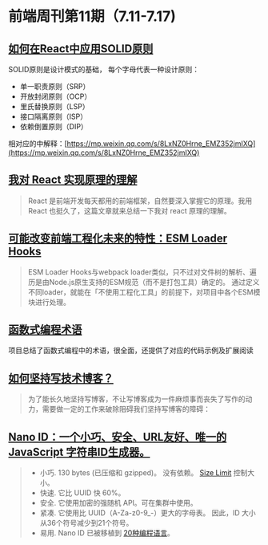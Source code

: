 # 前端周刊第11期（7.11-7.17)

## [如何在React中应用SOLID原则](https://konstantinlebedev.com/solid-in-react/)
SOLID原则是设计模式的基础， 每个字母代表一种设计原则：

- 单一职责原则（SRP）
- 开放封闭原则（OCP）
- 里氏替换原则（LSP）
- 接口隔离原则（ISP）
- 依赖倒置原则（DIP）

相对应的中解释：[https://mp.weixin.qq.com/s/8LxNZ0Hrne_EMZ352jmIXQ](https://mp.weixin.qq.com/s/8LxNZ0Hrne_EMZ352jmIXQ)

## [我对 React 实现原理的理解](https://mp.weixin.qq.com/s/MngOfrMjCUJVlRBBt9oZyg)
> React 是前端开发每天都用的前端框架，自然要深入掌握它的原理。我用 React 也挺久了，这篇文章就来总结一下我对 react 原理的理解。

## [可能改变前端工程化未来的特性：ESM Loader Hooks](https://mp.weixin.qq.com/s/fGn1G3aLLgfTfd13dQVxWg)
> ESM Loader Hooks与webpack loader类似，只不过对文件树的解析、遍历是由Node.js原生支持的ESM规范（而不是打包工具）确定的。 通过定义不同loader，就能在「不使用工程化工具」的前提下，对项目中各个ESM模块进行处理。

## [函数式编程术语](https://github.com/hemanth/functional-programming-jargon)

项目总结了函数式编程中的术语，很全面，还提供了对应的代码示例及扩展阅读


## [如何坚持写技术博客？](https://zhuanlan.zhihu.com/p/497150220)
> 为了能长久地坚持写博客，不让写博客成为一件麻烦事而丧失了写作的动力，需要做一定的工作来破除阻碍我们坚持写博客的障碍：


## [Nano ID：一个小巧、安全、URL友好、唯一的 JavaScript 字符串ID生成器。](https://github.com/ai/nanoid)
> - 小巧. 130 bytes (已压缩和 gzipped)。 没有依赖。 [Size Limit](https://github.com/ai/size-limit) 控制大小。
> - 快速. 它比 UUID 快 60%。
> - 安全. 它使用加密的强随机 API。可在集群中使用。
> - 紧凑. 它使用比 UUID（A-Za-z0-9_-）更大的字母表。 因此，ID 大小从36个符号减少到21个符号。
> - 易用. Nano ID 已被移植到 [20种编程语言](https://github.com/ai/nanoid/blob/main/README.zh-CN.md#%E5%85%B6%E4%BB%96%E7%BC%96%E7%A8%8B%E8%AF%AD%E8%A8%80)。

